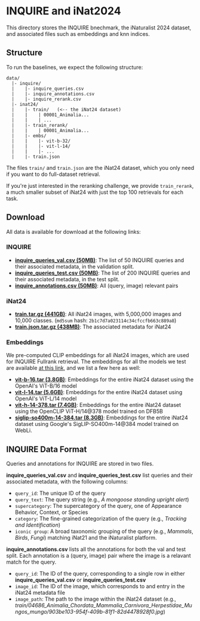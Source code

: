 # INQUIRE and iNat2024

This directory stores the INQUIRE bnechmark, the iNaturalist 2024 dataset, and associated files such as embeddings and knn indices.

## Structure

To run the baselines, we expect the following structure:

```
data/
  |- inquire/ 
  |    |- inquire_queries.csv
  |    |- inquire_annotations.csv
  |    |- inquire_rerank.csv
  |- inat24/        
  |    |- train/   (<-- the iNat24 dataset)
  |    |    | 00001_Animalia...
  |    |    | ...
  |    |- train_rerank/  
  |    |    | 00001_Animalia...
  |    |- embs/
  |    |    |- vit-b-32/
  |    |    |- vit-l-14/
  |    |    |- ...
  |    |- train.json 
```

The files `train/` and `train.json` are the iNat24 dataset, which you only need if you want to do full-dataset retrieval.

If you're just interested in the reranking challenge, we provide `train_rerank`, a much smaller subset of iNat24 with just the top 100 retrievals for each task.

## Download
All data is available for download at the following links:

### INQUIRE

- **[inquire_queries_val.csv (50MB)](https://github.com/inquire-benchmark/INQUIRE/tree/main/data/inquire)**: The list of 50 INQUIRE queries and their associated metadata, in the validation split.
- **[inquire_queries_test.csv (50MB)](https://github.com/inquire-benchmark/INQUIRE/tree/main/data/inquire)**: The list of 200 INQUIRE queries and their associated metadata, in the test split.
- **[inquire_annotations.csv (50MB)](https://github.com/inquire-benchmark/INQUIRE/tree/main/data/inquire)**: All (query, image) relevant pairs

### iNat24

- **[train.tar.gz (441GB)](https://ml-inat-competition-datasets.s3.amazonaws.com/2024/train.tar.gz)**: All iNat24 images, with 5,000,000 images and 10,000 classes. (`md5sum` hash: `2b1c7d7a023114c34cfccfb663c889a8`)
- **[train.json.tar.gz (438MB)](https://ml-inat-competition-datasets.s3.amazonaws.com/2024/train.json.tar.gz)**: The associated metadata for iNat24


### Embeddings

We pre-computed CLIP embeddings for all iNat24 images, which are used for INQUIRE Fullrank retrieval. The embeddings for all the models we test are available [at this link](https://drive.google.com/drive/folders/1remNGZdc08B7i-Xg3oAaY68fnJ3QXyWm?usp=drive_link), and we list a few here as well:

- **[vit-b-16.tar (3.8GB)](https://drive.google.com/file/d/1JW-Z24zbcBuCb5bGRxMECUoIxH8Kmg__/view?usp=drive_link)**: Embeddings for the entire iNat24 dataset using the OpenAI's ViT-B/16 model
- **[vit-l-14.tar (5.6GB)](https://drive.google.com/file/d/1j5chxOkYq8WWsnFL8parpJwPXio-RkRX/view?usp=drive_link)**: Embeddings for the entire iNat24 dataset using OpenAI's ViT-L/14 model
- **[vit-h-14-378.tar (7.4GB)](https://drive.google.com/file/d/1QABd-7VpjzaOP7v1Kbf6Rgmgd5ujkArR/view?usp=drive_link)**: Embeddings for the entire iNat24 dataset using the OpenCLIP ViT-H/14@378 model trained on DFB5B
- **[siglip-so400m-14-384.tar (8.3GB)](https://drive.google.com/file/d/1VMBuA1KbSItKOV2kh1ag6RnUrQvdkEvS/view?usp=drive_link)**: Embeddings for the entire iNat24 dataset using Google's SigLIP-SO400m-14@384 model trained on WebLi.

## INQUIRE Data Format

Queries and annotations for INQUIRE are stored in two files.

**inquire_queries_val.csv** and **inquire_queries_test.csv** list queries and their associated metadata, with the following columns:
- `query_id`: The unique ID of the query
- `query_text`: The query string (e.g., _A mongoose standing upright alert_)
- `supercategory`: The supercategory of the query, one of Appearance Behavior, Context, or Species
- `category`: The fine-grained categorization of the query (e.g., _Tracking and Identification_)
- `iconic group`: A broad taxonomic grouping of the query (e.g., _Mammals_, _Birds_, _Fungi_) matching iNat21 and the iNaturalist platform.

**inquire_annotations.csv** lists all the annotations for both the val and test split. Each annotation is a (query, image) pair where the image is a relavant match for the query.
- `query_id`: The ID of the query, corresponding to a single row in either **inquire_queries_val.csv** or **inquire_queries_test.csv**
- `image_id`: The ID of the image, which corresponds to and entry in the iNat24 metadata file
- `image_path`: The path to the image within the iNat24 dataset (e.g., _train/04686_Animalia_Chordata_Mammalia_Carnivora_Herpestidae_Mungos_mungo/903be103-954f-409b-81f1-82d4478928f0.jpg_)
